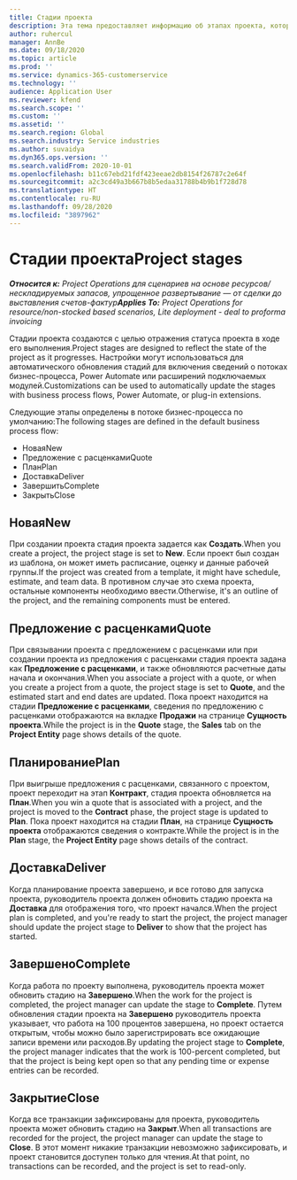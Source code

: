 ```yaml
---
title: Стадии проекта
description: Эта тема предоставляет информацию об этапах проекта, которые доступны в Microsoft Dynamics Project Operations.
author: ruhercul
manager: AnnBe
ms.date: 09/18/2020
ms.topic: article
ms.prod: ''
ms.service: dynamics-365-customerservice
ms.technology: ''
audience: Application User
ms.reviewer: kfend
ms.search.scope: ''
ms.custom: ''
ms.assetid: ''
ms.search.region: Global
ms.search.industry: Service industries
ms.author: suvaidya
ms.dyn365.ops.version: ''
ms.search.validFrom: 2020-10-01
ms.openlocfilehash: b11c67ebd21fdf423eeae2db8154f26787c2e64f
ms.sourcegitcommit: a2c3cd49a3b667b8b5edaa31788b4b9b1f728d78
ms.translationtype: HT
ms.contentlocale: ru-RU
ms.lasthandoff: 09/28/2020
ms.locfileid: "3897962"
---
```

# <a name="project-stages"></a><span data-ttu-id="3ab8f-103">Стадии проекта</span><span class="sxs-lookup"><span data-stu-id="3ab8f-103">Project stages</span></span>

<span data-ttu-id="3ab8f-104">_**Относится к:** Project Operations для сценариев на основе ресурсов/нескладируемых запасов, упрощенное развертывание — от сделки до выставления счетов-фактур_</span><span class="sxs-lookup"><span data-stu-id="3ab8f-104">_**Applies To:** Project Operations for resource/non-stocked based scenarios, Lite deployment - deal to proforma invoicing_</span></span>

<span data-ttu-id="3ab8f-105">Стадии проекта создаются с целью отражения статуса проекта в ходе его выполнения.</span><span class="sxs-lookup"><span data-stu-id="3ab8f-105">Project stages are designed to reflect the state of the project as it progresses.</span></span> <span data-ttu-id="3ab8f-106">Настройки могут использоваться для автоматического обновления стадий для включения сведений о потоках бизнес-процесса, Power Automate или расширений подключаемых модулей.</span><span class="sxs-lookup"><span data-stu-id="3ab8f-106">Customizations can be used to automatically update the stages with business process flows, Power Automate, or plug-in extensions.</span></span>

<span data-ttu-id="3ab8f-107">Следующие этапы определены в потоке бизнес-процесса по умолчанию:</span><span class="sxs-lookup"><span data-stu-id="3ab8f-107">The following stages are defined in the default business process flow:</span></span>

- <span data-ttu-id="3ab8f-108">Новая</span><span class="sxs-lookup"><span data-stu-id="3ab8f-108">New</span></span>
- <span data-ttu-id="3ab8f-109">Предложение с расценками</span><span class="sxs-lookup"><span data-stu-id="3ab8f-109">Quote</span></span>
- <span data-ttu-id="3ab8f-110">План</span><span class="sxs-lookup"><span data-stu-id="3ab8f-110">Plan</span></span>
- <span data-ttu-id="3ab8f-111">Доставка</span><span class="sxs-lookup"><span data-stu-id="3ab8f-111">Deliver</span></span>
- <span data-ttu-id="3ab8f-112">Завершить</span><span class="sxs-lookup"><span data-stu-id="3ab8f-112">Complete</span></span>
- <span data-ttu-id="3ab8f-113">Закрыть</span><span class="sxs-lookup"><span data-stu-id="3ab8f-113">Close</span></span> 

## <a name="new"></a><span data-ttu-id="3ab8f-114">Новая</span><span class="sxs-lookup"><span data-stu-id="3ab8f-114">New</span></span>

<span data-ttu-id="3ab8f-115">При создании проекта стадия проекта задается как **Создать**.</span><span class="sxs-lookup"><span data-stu-id="3ab8f-115">When you create a project, the project stage is set to **New**.</span></span> <span data-ttu-id="3ab8f-116">Если проект был создан из шаблона, он может иметь расписание, оценку и данные рабочей группы.</span><span class="sxs-lookup"><span data-stu-id="3ab8f-116">If the project was created from a template, it might have schedule, estimate, and team data.</span></span> <span data-ttu-id="3ab8f-117">В противном случае это схема проекта, остальные компоненты необходимо ввести.</span><span class="sxs-lookup"><span data-stu-id="3ab8f-117">Otherwise, it's an outline of the project, and the remaining components must be entered.</span></span>

## <a name="quote"></a><span data-ttu-id="3ab8f-118">Предложение с расценками</span><span class="sxs-lookup"><span data-stu-id="3ab8f-118">Quote</span></span>

<span data-ttu-id="3ab8f-119">При связывании проекта с предложением с расценками или при создании проекта из предложения с расценками стадия проекта задана как **Предложение с расценками**, и также обновляются расчетные даты начала и окончания.</span><span class="sxs-lookup"><span data-stu-id="3ab8f-119">When you associate a project with a quote, or when you create a project from a quote, the project stage is set to **Quote**, and the estimated start and end dates are updated.</span></span> <span data-ttu-id="3ab8f-120">Пока проект находится на стадии **Предложение с расценками**, сведения по предложению с расценками отображаются на вкладке **Продажи** на странице **Сущность проекта**.</span><span class="sxs-lookup"><span data-stu-id="3ab8f-120">While the project is in the **Quote** stage, the **Sales** tab on the **Project Entity** page shows details of the quote.</span></span>

## <a name="plan"></a><span data-ttu-id="3ab8f-121">Планирование</span><span class="sxs-lookup"><span data-stu-id="3ab8f-121">Plan</span></span>

<span data-ttu-id="3ab8f-122">При выигрыше предложения с расценками, связанного с проектом, проект переходит на этап **Контракт**, стадия проекта обновляется на **План**.</span><span class="sxs-lookup"><span data-stu-id="3ab8f-122">When you win a quote that is associated with a project, and the project is moved to the **Contract** phase, the project stage is updated to **Plan**.</span></span> <span data-ttu-id="3ab8f-123">Пока проект находится на стадии **План**, на странице **Сущность проекта** отображаются сведения о контракте.</span><span class="sxs-lookup"><span data-stu-id="3ab8f-123">While the project is in the **Plan** stage, the **Project Entity** page shows details of the contract.</span></span>

## <a name="deliver"></a><span data-ttu-id="3ab8f-124">Доставка</span><span class="sxs-lookup"><span data-stu-id="3ab8f-124">Deliver</span></span>

<span data-ttu-id="3ab8f-125">Когда планирование проекта завершено, и все готово для запуска проекта, руководитель проекта должен обновить стадию проекта на **Доставка** для отображения того, что проект начался.</span><span class="sxs-lookup"><span data-stu-id="3ab8f-125">When the project plan is completed, and you're ready to start the project, the project manager should update the project stage to **Deliver** to show that the project has started.</span></span>

## <a name="complete"></a><span data-ttu-id="3ab8f-126">Завершено</span><span class="sxs-lookup"><span data-stu-id="3ab8f-126">Complete</span></span> 

<span data-ttu-id="3ab8f-127">Когда работа по проекту выполнена, руководитель проекта может обновить стадию на **Завершено**.</span><span class="sxs-lookup"><span data-stu-id="3ab8f-127">When the work for the project is completed, the project manager can update the stage to **Complete**.</span></span> <span data-ttu-id="3ab8f-128">Путем обновления стадии проекта на **Завершено** руководитель проекта указывает, что работа на 100 процентов завершена, но проект остается открытым, чтобы можно было зарегистрировать все ожидающие записи времени или расходов.</span><span class="sxs-lookup"><span data-stu-id="3ab8f-128">By updating the project stage to **Complete**, the project manager indicates that the work is 100-percent completed, but that the project is being kept open so that any pending time or expense entries can be recorded.</span></span>

## <a name="close"></a><span data-ttu-id="3ab8f-129">Закрытие</span><span class="sxs-lookup"><span data-stu-id="3ab8f-129">Close</span></span>

<span data-ttu-id="3ab8f-130">Когда все транзакции зафиксированы для проекта, руководитель проекта может обновить стадию на **Закрыт**.</span><span class="sxs-lookup"><span data-stu-id="3ab8f-130">When all transactions are recorded for the project, the project manager can update the stage to **Close**.</span></span> <span data-ttu-id="3ab8f-131">В этот момент никакие транзакции невозможно зафиксировать, и проект становится доступен только для чтения.</span><span class="sxs-lookup"><span data-stu-id="3ab8f-131">At that point, no transactions can be recorded, and the project is set to read-only.</span></span>

